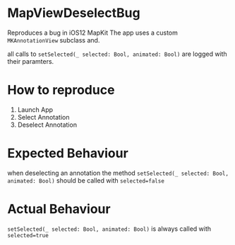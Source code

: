 # MapViewDeselectBug

Reproduces a bug in iOS12 MapKit
The app uses a custom `MKAnnotationView` subclass and.

all calls to `setSelected(_ selected: Bool, animated: Bool)` are logged with their paramters.

# How to reproduce
 1. Launch App
 2. Select Annotation
 3. Deselect Annotation
 
 # Expected Behaviour
 when deselecting an annotation the method `setSelected(_ selected: Bool, animated: Bool)` should be called with `selected=false`
 
 # Actual Behaviour
 `setSelected(_ selected: Bool, animated: Bool)` is always called with `selected=true`
